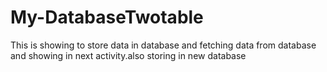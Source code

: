 # My-DatabaseTwotable
This is showing to store data in database and fetching data from database and showing in next activity.also storing in new database
